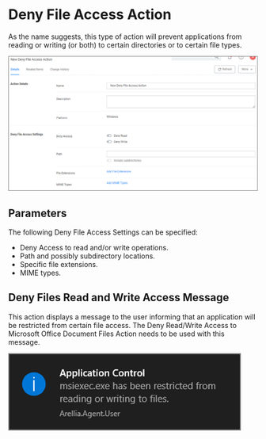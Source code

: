 [title]: # (Deny File Access)
[tags]: # (action)
[priority]: # (3)
# Deny File Access Action

As the name suggests, this type of action will prevent applications from reading or writing (or both) to certain directories or to certain file types.

![Deny File Access Action Details](images/deny-file.png "Deny File Access Action Details")

## Parameters

The following Deny File Access Settings can be specified:

* Deny Access to read and/or write operations.
* Path and possibly subdirectory locations.
* Specific file extensions.
* MIME types.

## Deny Files Read and Write Access Message

This action displays a message to the user informing that an application will be restricted from certain file access. The Deny Read/Write Access to Microsoft Office Document Files Action needs to be used with this message.

![Default Files Read and Write Access Message](../all/images/deny-rw-msg.png "Default Files Read and Write Access Message")
